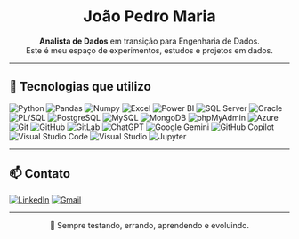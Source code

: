 
<h1 align="center">João Pedro Maria</h1>

<p align="center">
  <strong>Analista de Dados</strong> em transição para Engenharia de Dados.<br>
  Este é meu espaço de experimentos, estudos e projetos em dados.
</p>

---

## 🚀 Tecnologias que utilizo

![Python](https://img.shields.io/badge/Python-3776AB?style=flat-square&logo=python&logoColor=white)
![Pandas](https://img.shields.io/badge/Pandas-150458?style=flat-square&logo=pandas&logoColor=white)
![Numpy](https://img.shields.io/badge/Numpy-013243?style=flat-square&logo=numpy&logoColor=white)
![Excel](https://img.shields.io/badge/Excel-217346?style=flat-square&logo=microsoft-excel&logoColor=white)
![Power BI](https://img.shields.io/badge/Power_BI-F2C811?style=flat-square&logo=powerbi&logoColor=black)
![SQL Server](https://img.shields.io/badge/SQL_Server-CC2927?style=flat-square&logo=microsoft-sql-server&logoColor=white)
![Oracle](https://img.shields.io/badge/Oracle-F80000?style=flat-square&logo=oracle&logoColor=white)
![PL/SQL](https://img.shields.io/badge/PLSQL-F80000?style=flat-square&logo=oracle&logoColor=black)
![PostgreSQL](https://img.shields.io/badge/PostgreSQL-316192?style=flat-square&logo=postgresql&logoColor=white)
![MySQL](https://img.shields.io/badge/MySQL-005C84?style=flat-square&logo=mysql&logoColor=white)
![MongoDB](https://img.shields.io/badge/MongoDB-4EA94B?style=flat-square&logo=mongodb&logoColor=white)
![phpMyAdmin](https://img.shields.io/badge/phpMyAdmin-6C78AF?style=flat-square&logo=phpmyadmin&logoColor=white)
![Azure](https://img.shields.io/badge/Azure-0089D6?style=flat-square&logo=microsoft-azure&logoColor=white)
![Git](https://img.shields.io/badge/Git-E44C30?style=flat-square&logo=git&logoColor=white)
![GitHub](https://img.shields.io/badge/GitHub-181717?style=flat-square&logo=github&logoColor=white)
![GitLab](https://img.shields.io/badge/GitLab-330F63?style=flat-square&logo=gitlab&logoColor=white)
![ChatGPT](https://img.shields.io/badge/ChatGPT-74aa9c?style=flat-square&logo=openai&logoColor=white)
![Google Gemini](https://img.shields.io/badge/Gemini-8E75B2?style=flat-square&logo=google&logoColor=white)
![GitHub Copilot](https://img.shields.io/badge/Copilot-000000?style=flat-square&logo=github&logoColor=white)
![Visual Studio Code](https://img.shields.io/badge/VS_Code-0078D4?style=flat-square&logo=visual-studio-code&logoColor=white)
![Visual Studio](https://img.shields.io/badge/Visual_Studio-5C2D91?style=flat-square&logo=visual-studio&logoColor=white)
![Jupyter](https://img.shields.io/badge/Jupyter-F37626?style=flat-square&logo=Jupyter&logoColor=white)

---

## 📫 Contato

[![LinkedIn](https://img.shields.io/badge/-LinkedIn-0A66C2?style=flat-square&logo=linkedin&logoColor=white)](https://www.linkedin.com/in/joão-pedro-maria-bb04231b3/)
[![Gmail](https://img.shields.io/badge/-joaopedromaria182@gmail.com-EA4335?style=flat-square&logo=gmail&logoColor=white)](mailto:joaopedromaria182@gmail.com)

---

<p align="center">🚀 Sempre testando, errando, aprendendo e evoluindo.</p>
